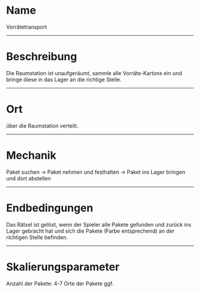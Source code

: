 # Name

<!---
    -  Einen fancy Namen überlegen :)
-->

Vorrätetransport

---

# Beschreibung

<!---
    - Sollte das Rätsel nur mit den nötigsten Infos beschreiben.
    - Dieser Abschnitt kann dem Spieler im HUD angezeigt werden.
-->

Die Raumstation ist unaufgeräumt, sammle alle Vorräte-Kartons ein und bringe diese in das
Lager an die richtige Stelle.

---

# Ort
<!---
    - Wo ist dieses Rätsel zu finden? (in Wand integriert, freistehend,
      über die Raumstation verteilt, ein ganzer Raum....)
-->

über die Raumstation verteilt.

---

# Mechanik

<!---
    - Exakte Beschreibung der benötigten Schritte/Aufgaben des Spielers 
-->

Paket suchen -> Paket nehmen und festhalten -> Paket ins Lager bringen und dort abstellen

---

# Endbedingungen

<!---
    - Exakte Beschreibung, wann das Rätsel erfolgreich gelöst ist.
    - (optional) Exakte Beschreibung, wann es fehlschlägt.
    - (optional) Exakte beschreibung, wann Rätsel zurückgesetzt wird.
-->

Das Rätsel ist gelöst, wenn der Spieler alle Pakete gefunden und
zurück ins Lager gebracht hat und sich die Pakete (Farbe entsprechend)
an der richtigen Stelle befinden.

---

# Skalierungsparameter

<!---
    - Einstellungsvariablen/-parameter 
        - welche gibt es 
        - auswirkungen
        - was für eine Range haben sie
        - schwierigkeits Einschätzung
-->

Anzahl der Pakete: 4-7
Orte der Pakete ggf.
